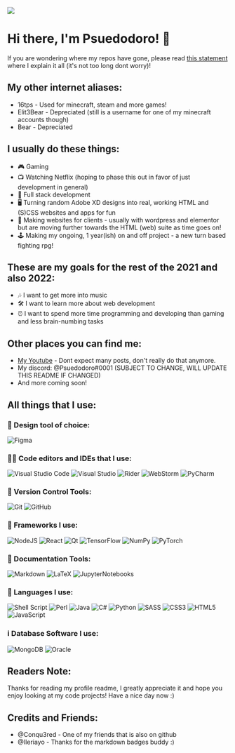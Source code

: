 ![](https://komarev.com/ghpvc/?username=Psuedodoro)
# Hi there, I'm Psuedodoro! 👋

If you are wondering where my repos have gone, please read [this statement](RepoStatement.md) where I explain it all (it's not too long dont worry)!

## My other internet aliases:
- 16tps - Used for minecraft, steam and more games!
- Elit3Bear - Depreciated (still is a username for one of my minecraft accounts though)
- Bear - Depreciated

## I usually do these things:

- 🎮 Gaming
- 📺 Watching Netflix (hoping to phase this out in favor of just development in general)
- 🥞 Full stack development
- 🖥 Turning random Adobe XD designs into real, working HTML and (S)CSS websites and apps for fun
- 💸 Making websites for clients - usually with wordpress and elementor but are moving further towards the HTML (web) suite as time goes on!
- 🕹 Making my ongoing, 1 year(ish) on and off project - a new turn based fighting rpg!

## These are my goals for the rest of the 2021 and also 2022:

- 🎶 I want to get more into music
- 🛠 I want to learn more about web development
- ⏰ I want to spend more time programming and developing than gaming and less brain-numbing tasks

## Other places you can find me:

- [My Youtube](https://www.youtube.com/channel/UCLwnYcuHtewiNSQFGahx66g) - Dont expect many posts, don't really do that anymore.
- My discord: @Psuedodoro#0001 (SUBJECT TO CHANGE, WILL UPDATE THIS README IF CHANGED)
- And more coming soon!

## All things that I use:

### 🎨 Design tool of choice:

![Figma](https://img.shields.io/badge/figma-%23F24E1E.svg?style=for-the-badge&logo=figma&logoColor=white)

### 👩‍💻 Code editors and IDEs that I use:

![Visual Studio Code](https://img.shields.io/badge/VisualStudioCode-0078d7.svg?style=for-the-badge&logo=visual-studio-code&logoColor=white)
![Visual Studio](https://img.shields.io/badge/VisualStudio-5C2D91.svg?style=for-the-badge&logo=visual-studio&logoColor=white)
![Rider](https://img.shields.io/badge/Rider-000000.svg?style=for-the-badge&logo=Rider&logoColor=white&color=black&labelColor=crimson)
![WebStorm](https://img.shields.io/badge/webstorm-143?style=for-the-badge&logo=webstorm&logoColor=white&color=black)
![PyCharm](https://img.shields.io/badge/pycharm-143?style=for-the-badge&logo=pycharm&logoColor=black&color=black&labelColor=green)

### 🛂 Version Control Tools:

![Git](https://img.shields.io/badge/git-%23F05033.svg?style=for-the-badge&logo=git&logoColor=white)
![GitHub](https://img.shields.io/badge/github-%23121011.svg?style=for-the-badge&logo=github&logoColor=white)

### 🔨 Frameworks I use:

![NodeJS](https://img.shields.io/badge/node.js-%2343853D.svg?style=for-the-badge&logo=node.js&logoColor=white)
![React](https://img.shields.io/badge/react-%2320232a.svg?style=for-the-badge&logo=react&logoColor=%2361DAFB)
![Qt](https://img.shields.io/badge/Qt-%23217346.svg?style=for-the-badge&logo=Qt&logoColor=white)
![TensorFlow](https://img.shields.io/badge/TensorFlow-%23FF6F00.svg?style=for-the-badge&logo=TensorFlow&logoColor=white)
![NumPy](https://img.shields.io/badge/numpy-%23013243.svg?style=for-the-badge&logo=numpy&logoColor=white)
![PyTorch](https://img.shields.io/badge/PyTorch-%23EE4C2C.svg?style=for-the-badge&logo=PyTorch&logoColor=white)

### 📃 Documentation Tools:

![Markdown](https://img.shields.io/badge/markdown-%23000000.svg?style=for-the-badge&logo=markdown&logoColor=white)
![LaTeX](https://img.shields.io/badge/latex-%23008080.svg?style=for-the-badge&logo=latex&logoColor=white)
![JupyterNotebooks](https://camo.githubusercontent.com/e922b45bfb79029cf4436e255b0d17b00b651e13b24f1751a9f87b14055fb4b1/68747470733a2f2f696d672e736869656c64732e696f2f62616467652f6a7570797465722d2532334641304630302e7376673f7374796c653d666f722d7468652d6261646765266c6f676f3d6a757079746572266c6f676f436f6c6f723d7768697465)

### 🧑 Languages I use:

![Shell Script](https://img.shields.io/badge/shell_script-%23121011.svg?style=for-the-badge&logo=gnu-bash&logoColor=white)
![Perl](https://img.shields.io/badge/perl-%2339457E.svg?style=for-the-badge&logo=perl&logoColor=white)
![Java](https://img.shields.io/badge/java-%23ED8B00.svg?style=for-the-badge&logo=java&logoColor=white)
![C#](https://img.shields.io/badge/c%23-%23239120.svg?style=for-the-badge&logo=c-sharp&logoColor=white)
![Python](https://img.shields.io/badge/python-%2314354C.svg?style=for-the-badge&logo=python&logoColor=white)
![SASS](https://img.shields.io/badge/SASS-hotpink.svg?style=for-the-badge&logo=SASS&logoColor=white)
![CSS3](https://img.shields.io/badge/css3-%231572B6.svg?style=for-the-badge&logo=css3&logoColor=white)
![HTML5](https://img.shields.io/badge/html5-%23E34F26.svg?style=for-the-badge&logo=html5&logoColor=white)
![JavaScript](https://img.shields.io/badge/javascript-%23323330.svg?style=for-the-badge&logo=javascript&logoColor=%23F7DF1E)

### ℹ Database Software I use:

![MongoDB](https://img.shields.io/badge/MongoDB-%234ea94b.svg?style=for-the-badge&logo=mongodb&logoColor=white)
![Oracle](https://img.shields.io/badge/oracle-%23F00000.svg?style=for-the-badge&logo=oracle&logoColor=white)

## Readers Note:

Thanks for reading my profile readme, I greatly appreciate it and hope you enjoy looking at my code projects! Have a nice day now :)

## Credits and Friends:
- @Conqu3red - One of my friends that is also on github
- @Ileriayo - Thanks for the markdown badges buddy :)